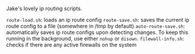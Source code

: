 Jake's lovely ip routing scripts.

`route-load.sh`: loads an ip route config
`route-save.sh`: saves the current ip route config to a file (somewhere in /tmp by default)
`auto-route-save.sh`: automatically saves ip route configs upon detecting changes. To keep this running in the background, use either `nohup` or `disown`.
`filewall-info.sh`: checks if there are any active firewalls on the system

